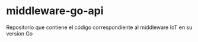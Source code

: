 # middleware-go-api
Repositorio que contiene el código correspondiente al middleware IoT en su version Go
